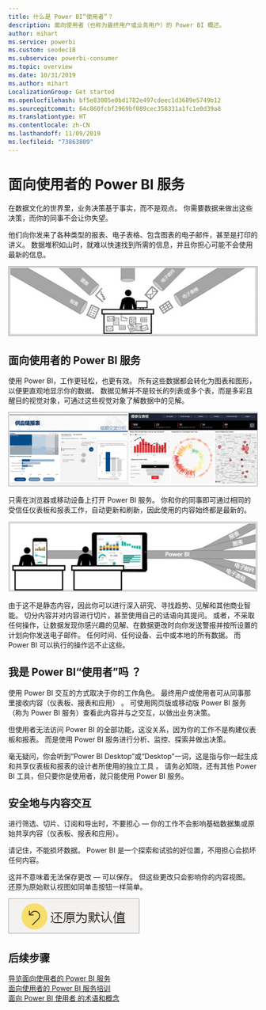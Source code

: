 ```yaml
---
title: 什么是 Power BI“使用者”？
description: 面向使用者（也称为最终用户或业务用户）的 Power BI 概述。
author: mihart
ms.service: powerbi
ms.custom: seodec18
ms.subservice: powerbi-consumer
ms.topic: overview
ms.date: 10/31/2019
ms.author: mihart
LocalizationGroup: Get started
ms.openlocfilehash: bf5e83005e0bd1782e497cdeec1d3689e5749b12
ms.sourcegitcommit: 64c860fcbf2969bf089cec358331a1fc1e0d39a8
ms.translationtype: HT
ms.contentlocale: zh-CN
ms.lasthandoff: 11/09/2019
ms.locfileid: "73863809"
---
```

# <a name="the-power-bi-service-for-consumers"></a>面向使用者的 Power BI 服务

在数据文化的世界里，业务决策基于事实，而不是观点。 你需要数据来做出这些决策，而你的同事不会让你失望。     
 
他们向你发来了各种类型的报表、电子表格、包含图表的电子邮件，甚至是打印的讲义。 数据堆积如山时，就难以快速找到所需的信息，并且你担心可能不会使用最新的信息。  
 
![Power BI 仪表板](media/end-user-consumer/power-bi-consumer-pipes.png)

## <a name="the-power-bi-service-for-consumers"></a>面向使用者的 Power BI 服务 

使用 Power BI，工作更轻松，也更有效。 所有这些数据都会转化为图表和图形，以便更直观地显示你的数据。 数据见解并不是较长的列表或多个表，而是多彩且醒目的视觉对象，可通过这些视觉对象了解数据中的见解。 

![Power BI 仪表板](media/end-user-consumer/power-bi-consumer-examples.png)
 
只需在浏览器或移动设备上打开 Power BI 服务。 你和你的同事即可通过相同的受信任仪表板和报表工作，自动更新和刷新，因此使用的内容始终都是最新的。   

![Power BI 仪表板](media/end-user-consumer/power-bi-funnel.png)

由于这不是静态内容，因此你可以进行深入研究、寻找趋势、见解和其他商业智能。 切分内容并对内容进行切片，甚至使用自己的话语向其提问。 或者，不采取任何操作，让数据发现你感兴趣的见解、在数据更改时向你发送警报并按所设置的计划向你发送电子邮件。 任何时间、任何设备、云中或本地的所有数据。 而 Power BI 可以执行的操作远不止这些。 

## <a name="am-i-a-power-bi-consumer"></a>我是 Power BI“使用者”吗  ？

使用 Power BI 交互的方式取决于你的工作角色。 最终用户或使用者可从同事那里接收内容（仪表板、报表和应用）  。 可使用网页版或移动版 Power BI 服务（称为 Power BI 服务）查看此内容并与之交互，以做出业务决策。 
   
但使用者无法访问 Power BI 的全部功能，这没关系，因为你的工作不是构建仪表板和报表。 而是使用 Power BI 服务进行分析、监控、探索并做出决策。 

毫无疑问，你会听到“Power BI Desktop”或“Desktop”一词，这是指与你一起生成和共享仪表板和报表的设计者所使用的独立工具  。  请务必知晓，还有其他 Power BI 工具，但只要你是使用者，就只能使用 Power BI 服务。 


## <a name="safely-interact-with-content"></a>安全地与内容交互 
进行筛选、切片、订阅和导出时，不要担心 — 你的工作不会影响基础数据集或原始共享内容（仪表板、报表和应用）。  

请记住，不能损坏数据。  Power BI 是一个探索和试验的好位置，不用担心会损坏任何内容。  
 
这并不意味着无法保存更改 — 可以保存。 但这些更改只会影响你的内容视图。 还原为原始默认视图如同单击按钮一样简单。  

![Power BI 仪表板](media/end-user-consumer/power-bi-reset.png)


## <a name="next-steps"></a>后续步骤

[导览面向使用者的 Power BI 服务](end-user-reading-view.md)    
[面向使用者的 Power BI 服务培训](https://docs.microsoft.com/learn/paths/consume-data-with-power-bi/)    
[面向 Power BI 使用者  的术语和概念](end-user-basic-concepts.md)    

